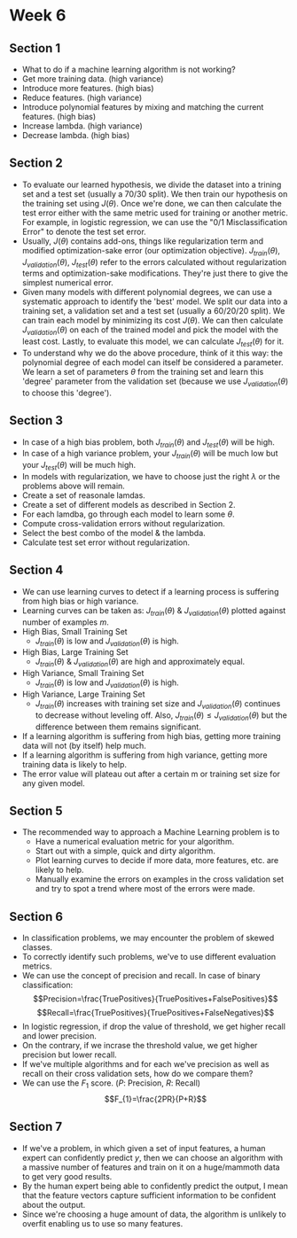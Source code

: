 # Week 6

## Section 1
* What to do if a machine learning algorithm is not working?
* Get more training data. (high variance)
* Introduce more features. (high bias)
* Reduce features. (high variance)
* Introduce polynomial features by mixing and matching the current features. (high bias)
* Increase lambda. (high variance)
* Decrease lambda. (high bias)

## Section 2
* To evaluate our learned hypothesis, we divide the dataset into a trining set and a test set (usually a 70/30 split). We then train our hypothesis on the training set using $J(\theta)$. Once we're done, we can then calculate the test error either with the same metric used for training or another metric. For example, in logistic regression, we can use the "0/1 Misclassification Error" to denote the test set error.
* Usually, $J(\theta)$ contains add-ons, things like regularization term and modified optimization-sake error (our optimization objective). $J_{train}(\theta)$, $J_{validation}(\theta)$, $J_{test}(\theta)$ refer to the errors calculated without regularization terms and optimization-sake modifications. They're just there to give the simplest numerical error.
* Given many models with different polynomial degrees, we can use a systematic approach to identify the 'best' model. We split our data into a training set, a validation set and a test set (usually a 60/20/20 split). We can train each model by minimizing its cost $J(\theta)$. We can then calculate $J_{validation}(\theta)$ on each of the trained model and pick the model with the least cost. Lastly, to evaluate this model, we can calculate $J_{test}(\theta)$ for it.
* To understand why we do the above procedure, think of it this way: the polynomial degree of each model can itself be considered a parameter. We learn a set of parameters $\theta$ from the training set and learn this 'degree' parameter from the validation set (because we use $J_{validation}(\theta)$ to choose this 'degree').

## Section 3
* In case of a high bias problem, both $J_{train}(\theta)$ and $J_{test}(\theta)$ will be high.
* In case of a high variance problem, your $J_{train}(\theta)$ will be much low but your $J_{test}(\theta)$ will be much high.
* In models with regularization, we have to choose just the right $\lambda$ or the problems above will remain.
* Create a set of reasonale lamdas.
* Create a set of different models as described in Section 2.
* For each lamdba, go through each model to learn some $\theta$.
* Compute cross-validation errors without regularization.
* Select the best combo of the model & the lambda.
* Calculate test set error without regularization.

## Section 4
* We can use learning curves to detect if a learning process is suffering from high bias or high variance.
* Learning curves can be taken as: $J_{train}(\theta)$ & $J_{validation}(\theta)$ plotted against number of examples $m$.
* High Bias, Small Training Set
  * $J_{train}(\theta)$ is low and $J_{validation}(\theta)$ is high.
* High Bias, Large Training Set
  * $J_{train}(\theta)$ & $J_{validation}(\theta)$ are high and approximately equal.
* High Variance, Small Training Set
  * $J_{train}(\theta)$ is low and $J_{validation}(\theta)$ is high.
* High Variance, Large Training Set
  * $J_{train}(\theta)$ increases with training set size and $J_{validation}(\theta)$ continues to decrease without leveling off. Also, $J_{train}(\theta)\le J_{validation}(\theta)$ but the difference between them remains significant.
* If a learning algorithm is suffering from high bias, getting more training data will not (by itself) help much.
* If a learning algorithm is suffering from high variance, getting more training data is likely to help.
* The error value will plateau out after a certain m or training set size for any given model.

## Section 5
* The recommended way to approach a Machine Learning problem is to
  * Have a numerical evaluation metric for your algorithm.
  * Start out with a simple, quick and dirty algorithm.
  * Plot learning curves to decide if more data, more features, etc. are likely to help.
  * Manually examine the errors on examples in the cross validation set and try to spot a trend where most of the errors were made.

## Section 6
* In classification problems, we may encounter the problem of skewed classes.
* To correctly identify such problems, we've to use different evaluation metrics.
* We can use the concept of precision and recall. In case of binary classification:
$$Precision=\frac{TruePositives}{TruePositives+FalsePositives}$$
$$Recall=\frac{TruePositives}{TruePositives+FalseNegatives}$$
* In logistic regression, if drop the value of threshold, we get higher recall and lower precision.
* On the contrary, if we incrase the threshold value, we get higher precision but lower recall.
* If we've multiple algorithms and for each we've precision as well as recall on their cross validation sets, how do we compare them?
* We can use the $F_{1}$ score. ($P$: Precision, $R$: Recall)
$$F_{1}=\frac{2PR}{P+R}$$

## Section 7
* If we've a problem, in which given a set of input features, a human expert can confidently predict $y$, then we can choose an algorithm with a massive number of features and train on it on a huge/mammoth data to get very good results.
* By the human expert being able to confidently predict the output, I mean that the feature vectors capture sufficient information to be confident about the output.
* Since we're choosing a huge amount of data, the algorithm is unlikely to overfit enabling us to use so many features.